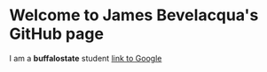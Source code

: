 # Welcome to James Bevelacqua's GitHub page
 I am a **buffalostate** student
 [link to Google](https://www.google.com)

